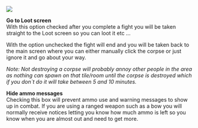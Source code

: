---
---
[![](https://lohcdn.com/images/t_optionscombat.jpg)](https://lohcdn.com/images/optionscombat.jpg)

**Go to Loot screen**  
With this option checked after you complete a fight you will be taken straight to the Loot screen so you can loot it etc ...

With the option unchecked the fight will end and you will be taken back to the main screen where you can either manually click the corpse or just ignore it and go about your way.

_Note: Not destroying a corpse will probably annoy other people in the area as nothing can spawn on that tile/room until the corpse is destroyed which if you don\`t do it will take between 5 and 10 minutes._

**Hide ammo messages**  
Checking this box will prevent ammo use and warning messages to show up in combat. If you are using a ranged weapon such as a bow you will normally receive notices letting you know how much ammo is left so you know when you are almost out and need to get more.